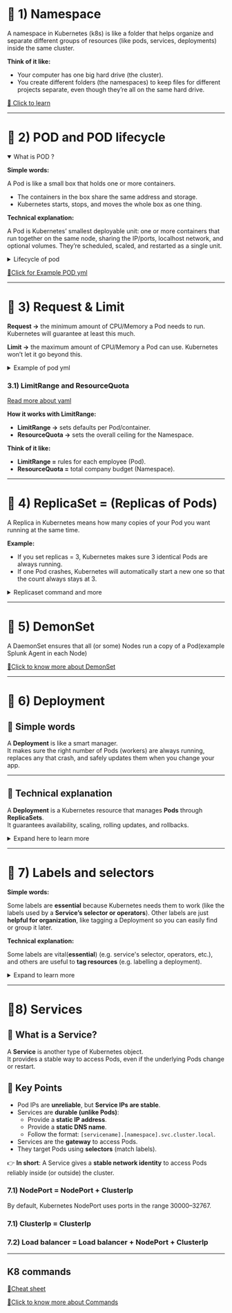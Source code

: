 # 📘 1) Namespace

A namespace in Kubernetes (k8s) is like a folder that helps organize and separate different groups of resources (like pods, services, deployments) inside the same cluster.

**Think of it like:**

*	Your computer has one big hard drive (the cluster).
*	You create different folders (the namespaces) to keep files for different projects separate, even though they’re all on the same hard drive.

[🔗 Click to learn](https://kubernetes.io/docs/concepts/overview/working-with-objects/namespaces/)

-----

# 📘 2) POD and POD lifecycle

<details open>

<summary>What is POD ?</summary>

**Simple words:**

A Pod is like a small box that holds one or more containers.

- The containers in the box share the same address and storage.
- Kubernetes starts, stops, and moves the whole box as one thing.

**Technical explanation:**

A Pod is Kubernetes’ smallest deployable unit: one or more containers that run together on the same node, sharing the IP/ports, localhost network, and optional volumes. They’re scheduled, scaled, and restarted as a single unit.

</details>

<details>

<summary>Lifecycle of pod</summary>

[🔗Click here to learn about Lifecycle](PDF/LifeCycle_of_POD.pdf)


> [!NOTE]
>
> CrashLoopBackOff is the one important lifecycle of POD
>
> [🔗Click here to learn about CrashLoopBackOff](readMe/CrashLoopBackOff-README-section.md)

</details>

[🔗Click for Example POD yml](Doc/resources/Create_pod.yml)

------
# 📘 3) Request & Limit

**Request →** the minimum amount of CPU/Memory a Pod needs to run. Kubernetes will guarantee at least this much.

**Limit →** the maximum amount of CPU/Memory a Pod can use. Kubernetes won’t let it go beyond this.

<details>

<summary>Example of pod yml</summary>

```yaml
apiVersion: v1
kind: Pod
metadata:
  name: mypod
spec:
  containers:
    - name: mycontainer
      image: nginx
      resources:
        requests:
          cpu: "250m"     # minimum 0.25 CPU
          memory: "256Mi" # minimum 256 MB
        limits:
          cpu: "500m"     # maximum 0.5 CPU
          memory: "512Mi" # maximum 512 MB
```
</details>

### 3.1) LimitRange and ResourceQuota
[Read more about yaml](Doc/readMe/K8s-Resource-Management-Full-README.md)

**How it works with LimitRange:**
*	**LimitRange →** sets defaults per Pod/container.
*	**ResourceQuota →** sets the overall ceiling for the Namespace.

**Think of it like:**
*	**LimitRange =** rules for each employee (Pod).
*	**ResourceQuota =** total company budget (Namespace).

------
# 📘 4) ReplicaSet = (Replicas of Pods)

A Replica in Kubernetes means how many copies of your Pod you want running at the same time.

**Example:**

*	If you set replicas = 3, Kubernetes makes sure 3 identical Pods are always running.
*	If one Pod crashes, Kubernetes will automatically start a new one so that the count always stays at 3.

<details>

<summary>Replicaset command and more</summary>

**Get replicaset:**
```shell
kubectl get rs
```

```shell
kubectl describe rs/<replicaSet_name>
```

**Delete replicaset:**
```shell
kubectl get rs <replicaSet_name>
```

> [!NOTE]
>
> **Deleting a ReplicaSet also deletes all its Pods associated with that.**
>
> [🔗Click here to learn](https://kubernetes.io/docs/concepts/workloads/controllers/replicaset/)

</details>

------
# 📘 5) DemonSet
A DaemonSet ensures that all (or some) Nodes run a copy of a Pod(example Splunk Agent in each Node)

[🔗Click to know more about DemonSet](Doc/readMe/DaemonSet-README.md)

------
# 📘 6) Deployment

## 🔹 Simple words
A **Deployment** is like a smart manager.  
It makes sure the right number of Pods (workers) are always running, replaces any that crash, and safely updates them when you change your app.

---

## 🔹 Technical explanation
A **Deployment** is a Kubernetes resource that manages **Pods** through **ReplicaSets**.  
It guarantees availability, scaling, rolling updates, and rollbacks.

<details>

<summary> Expand here to learn more</summary>

[🔗Click to see more and Deployment.yml](Doc/readMe/Deployment.md)
### ✅ What a Deployment YAML contains
- **apiVersion** → which API version to use (usually `apps/v1`).
- **kind** → always `Deployment`.
- **metadata** → name, namespace, and labels for identification.
- **spec** → main configuration, which includes:
    - **replicas** → number of Pods you want.
    - **selector** → labels to match which Pods this Deployment manages.
    - **template** → blueprint for Pods:
        - **metadata.labels** → labels that Pods will carry.
        - **spec.containers** → container details (name, image, ports, env, resources, etc.).

👉 **In short**:  
A Deployment is the **blueprint** that tells Kubernetes **what app to run, how many copies to keep, and how to update them safely**.

</details>

---



# 📘 7) Labels and selectors

**Simple words:**

Some labels are **essential** because Kubernetes needs them to work (like the labels used by a **Service’s selector or operators**). Other labels are just **helpful for organization**, like tagging a Deployment so you can easily find or group it later.

**Technical explanation:**

Some labels are vital(**essential**) (e.g. service's selector, operators, etc.), and others are useful to **tag resources** (e.g. labelling a deployment).

<details>

<summary>Expand to learn more</summary>

[🔗Click here to learn **some**](Doc/readMe/lables&selector/Label&Selector1.md)

[🔗Click here to learn **more**](Doc/readMe/lables&selector/Label&Selector2.md)

[🔗Click here for **types of Selector**](Doc/readMe/lables&selector/K8s_Selectors_Guide_Readme.md)

## 🖼️ Tagging Resources

![Tagging Resources](Doc/images/Tag_Resource.webp)

## 🖼️ Deployment and Service Example

<table>
  <tr>
    <td>
      <b>Example 1</b><br>
      <img src="Doc/images/Deployment_Service1.png" width="500"/>
    </td>
    <td>
      <b>Example 2</b><br>
      <img src="Doc/images/Deployment_Service2.webp" width="500"/>
    </td>
  </tr>

<tr>
    <td>
      <b>Example 3</b><br>
      <img src="Doc/images/Untitled Diagram.drawio.png" width="500"/>
    </td>
    <td>
      <b>Example 4</b><br>
      <img src="Doc/images/Untitled Diagram.drawio (1).png" width="500"/>
    </td>
  </tr>
</table>

## 📺 Video Reference
[![Video Title](https://img.youtube.com/vi/0CV__VnbYCc/0.jpg)](https://www.youtube.com/watch?v=0CV__VnbYCc)

</details>

-----
# 📘8) Services

## 🔹 What is a Service?
A **Service** is another type of Kubernetes object.  
It provides a stable way to access Pods, even if the underlying Pods change or restart.


## 🔹 Key Points
- Pod IPs are **unreliable**, but **Service IPs are stable**.
- Services are **durable (unlike Pods)**:
    - Provide a **static IP address**.
    - Provide a **static DNS name**.
    - Follow the format: `[servicename].[namespace].svc.cluster.local`.
- Services are the **gateway** to access Pods.
- They target Pods using **selectors** (match labels).

👉 **In short**: A Service gives a **stable network identity** to access Pods reliably inside (or outside) the cluster.


### 7.1) NodePort = NodePort + ClusterIp



By default, Kubernetes NodePort uses ports in the range 30000–32767.

### 7.1) ClusterIp = ClusterIp

### 7.2) Load balancer = Load balancer + NodePort + ClusterIp



------
## K8 commands
[🔗Cheat sheet](https://spacelift.io/blog/kubernetes-cheat-sheet)

[🔗Click to know more about Commands](Doc/readMe/General.md)